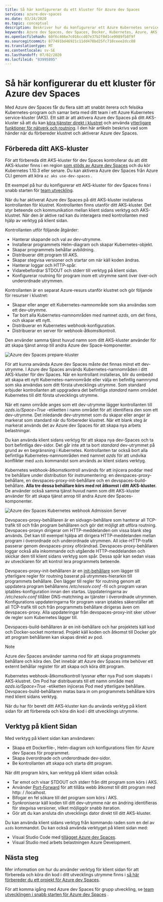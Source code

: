 ```yaml
---
title: Så här konfigurerar du ett kluster för Azure dev Spaces
services: azure-dev-spaces
ms.date: 03/24/2020
ms.topic: conceptual
description: Beskriver hur du konfigurerar ett Azure Kubernetes service-kluster för Azure dev Spaces
keywords: Azure dev Spaces, dev Spaces, Docker, Kubernetes, Azure, AKS, Azure Kubernetes service, containers
ms.openlocfilehash: 60f6c466e7c016ccd07e37b2f0d1ce9989fb8f9f
ms.sourcegitcommit: 877491bd46921c11dd478bd25fc718ceee2dcc08
ms.translationtype: MT
ms.contentlocale: sv-SE
ms.lasthandoff: 07/02/2020
ms.locfileid: "83995895"
---
```

# <a name="how-setting-up-a-cluster-for-azure-dev-spaces-works"></a>Så här konfigurerar du ett kluster för Azure dev Spaces

Med Azure dev Spaces får du flera sätt att snabbt iterera och felsöka Kubernetes-program och samar beta med ditt team i ett Azure Kubernetes service-kluster (AKS). Ett sätt är att aktivera Azure dev Spaces på ditt AKS-kluster så att du kan [köra tjänster direkt i klustret][how-it-works-up] och använda [ytterligare funktioner för nätverk och routning][how-it-works-routing]. I den här artikeln beskrivs vad som händer när du förbereder klustret och aktiverar Azure dev Spaces.

## <a name="prepare-your-aks-cluster"></a>Förbereda ditt AKS-kluster

För att förbereda ditt AKS-kluster för dev Spaces kontrollerar du att ditt AKS-kluster finns i en region [som stöds av Azure dev Spaces][supported-regions] och du kör Kubernetes 1.10.3 eller senare. Du kan aktivera Azure dev Spaces från Azure CLI genom att köra `az aks use-dev-spaces` .

Ett exempel på hur du konfigurerar ett AKS-kluster för dev Spaces finns i snabb starten för [team utveckling][quickstart-team].

När du har aktiverat Azure dev Spaces på ditt AKS-kluster installeras kontrollanten för klustret. Kontrollanten finns utanför ditt AKS-kluster. Det styr beteende och kommunikation mellan klient sidans verktyg och AKS-klustret. När den är aktive rad kan du interagera med kontrollanten med hjälp av verktyg på klient sidan.

Kontrollanten utför följande åtgärder:

* Hanterar skapande och val av dev-utrymme.
* Installerar programmets Helm-diagram och skapar Kubernetes-objekt.
* Skapar programmets behållar avbildning.
* Distribuerar ditt program till AKS.
* Skapar stegvisa versioner och startar om när käll koden ändras.
* Hanterar loggar och HTTP-spår.
* Vidarebefordrar STDOUT och stderr till verktyg på klient sidan.
* Konfigurerar routning för program inom ett utrymme samt över över-och underordnade utrymmen.

Kontrollanten är en separat Azure-resurs utanför klustret och gör följande för resurser i klustret:

* Skapar eller anger ett Kubernetes-namnområde som ska användas som ett dev-utrymme.
* Tar bort alla Kubernetes-namnområden med namnet *azds*, om det finns, och skapar ett nytt.
* Distribuerar en Kubernetes webhook-konfiguration.
* Distribuerar en server för webhook-åtkomstkontroll.

Den använder samma tjänst huvud namn som ditt AKS-kluster använder för att skapa tjänst anrop till andra Azure dev Space-komponenter.

![Azure dev Spaces prepare-kluster](media/how-dev-spaces-works/prepare-cluster.svg)

För att kunna använda Azure dev Spaces måste det finnas minst ett dev-utrymme. I Azure dev Spaces används Kubernetes-namnområden i ditt AKS-kluster för dev Spaces. När en kontrollant installeras, blir du ombedd att skapa ett nytt Kubernetes-namnområde eller välja en befintlig namnrymd som ska användas som ditt första utvecklings utrymme. Som standard erbjuder kontrollanten att uppgradera det befintliga *standard* namn området Kubernetes till ditt första utvecklings utrymme.

När ett namn område anges som ett dev-utrymme lägger kontrollanten till *azds.io/Space=True* -etiketten i namn området för att identifiera den som ett dev-utrymme. Det inledande dev-utrymmet som du skapar eller anger är markerat som standard när du förbereder klustret. När ett blank steg är markerat används det av Azure dev Spaces för att skapa nya arbets belastningar.

Du kan använda klient sidans verktyg för att skapa nya dev-Spaces och ta bort befintliga dev-sidor. Det går inte att ta bort *standard* dev-utrymmet på grund av en begränsning i Kubernetes. Kontrollanten tar också bort alla befintliga Kubernetes-namnområden med namnet *azds* för att undvika konflikter med `azds` kommandot som används av klient sidans verktyg.

Kubernetes webhook-åtkomstkontroll används för att injicera poddar med tre behållare under distribution för instrumentering: en devspaces-proxy-behållare, en devspaces-proxy-init-behållare och en devspaces-build-behållare. **Alla tre dessa behållare körs med rot åtkomst i ditt AKS-kluster.** De använder också samma tjänst huvud namn som ditt AKS-kluster använder för att skapa tjänst anrop till andra Azure dev Spaces-komponenter.

![Azure dev Spaces Kubernetes webhook Admission Server](media/how-dev-spaces-works/kubernetes-webhook-admission-server.svg)

Devspaces-proxy-behållaren är en sidvagn-behållare som hanterar all TCP-trafik till och från program behållaren och gör det möjligt att utföra routning. Devspaces-proxyn dirigerar om HTTP-meddelanden om vissa blank steg används. Det kan till exempel hjälpa att dirigera HTTP-meddelanden mellan program i överordnade och underordnade utrymmen. All icke-HTTP-trafik passerar genom devspaces-proxy oförändrad. Devspaces-proxy-behållaren loggar också alla inkommande och utgående HTTP-meddelanden och skickar dem till klient sidans verktyg som spår. Dessa spår kan sedan visas av utvecklaren för att kontrol lera programmets beteende.

Devspaces-proxy-init-behållaren är en [init-behållare](https://kubernetes.io/docs/concepts/workloads/pods/init-containers/) som lägger till ytterligare regler för routning baserat på utrymmes-hierarkin till programmets behållare. Den lägger till regler för routning genom att uppdatera program behållarens */etc/resolv.conf* -fil och program varan iptables-konfiguration innan den startas. Uppdateringarna av */etc/resolv.conf* tillåter DNS-matchning av tjänster i överordnade utrymmen. Konfigurations uppdateringarna för program varan iptables säkerställer att all TCP-trafik till och från programmets behållare dirigeras även om devspaces-proxy. Alla uppdateringar från devspaces-proxy-init sker utöver de regler som Kubernetes lägger till.

Devspaces-build-behållaren är en init-behållare och har projektets käll kod och Docker-socket monterad. Projekt käll koden och åtkomst till Docker gör att program behållaren kan skapas direkt av pod.

> [!NOTE]
> Azure dev Spaces använder samma nod för att skapa programmets behållare och köra den. Det innebär att Azure dev Spaces inte behöver ett externt behållar register för att skapa och köra ditt program.

Kubernetes webhook-åtkomstkontroll lyssnar efter nya Pod som skapats i AKS-klustret. Om Pod har distribuerats till ett namn område med *azds.io/Space=True* -etiketten injiceras Pod med ytterligare behållare. Devspaces-build-behållaren matas bara in om programmets behållare körs med klient sidans verktyg.

När du har för berett ditt AKS-kluster kan du använda verktyg på klient sidan för att förbereda och köra din kod i ditt utvecklings utrymme.

## <a name="client-side-tooling"></a>Verktyg på klient Sidan

Med verktyg på klient sidan kan användaren:
* Skapa ett Dockerfile-, Helm-diagram och konfigurations filen för Azure dev Spaces för programmet.
* Skapa överordnade och underordnade dev-sidor.
* Be kontrollanten att skapa och starta ditt program.

När ditt program körs, kan verktyg på klient sidan också:
* Tar emot och visar STDOUT och stderr från ditt program som körs i AKS.
* Använder [Port-Forward](https://kubernetes.io/docs/tasks/access-application-cluster/port-forward-access-application-cluster/) för att tillåta webb åtkomst till ditt program med http: \/ /localhost.
* Bifogar en fel sökare till det program som körs i AKS.
* Synkroniserar käll koden till ditt dev-utrymme när en ändring identifieras för stegvisa versioner, vilket möjliggör snabb iteration.
* Gör att du kan ansluta din utvecklings dator direkt till ditt AKS-kluster.

Du kan använda klient sidans verktyg från kommando raden som en del av `azds` kommandot. Du kan också använda verktyget på klient sidan med:

* Visual Studio Code med [tillägget Azure dev Spaces](https://marketplace.visualstudio.com/items?itemName=azuredevspaces.azds).
* Visual Studio med arbets belastningen Azure Development.

## <a name="next-steps"></a>Nästa steg

Mer information om hur du använder verktyg för klient sidan för att förbereda och köra din kod i ditt utvecklings utrymme finns i [så här förbereder du ett projekt för Azure dev Spaces][how-it-works-prep].

För att komma igång med Azure dev Spaces för grupp utveckling, se [team utvecklingen i snabb starten för Azure dev Spaces][quickstart-team] .

[how-it-works-prep]: how-dev-spaces-works-prep.md
[how-it-works-routing]: how-dev-spaces-works-routing.md
[how-it-works-up]: how-dev-spaces-works-up.md
[supported-regions]: https://azure.microsoft.com/global-infrastructure/services/?products=kubernetes-service
[quickstart-team]: quickstart-team-development.md